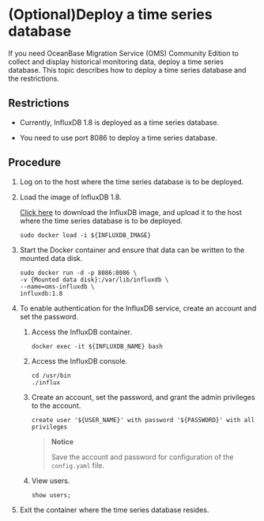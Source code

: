 # (Optional)Deploy a time series database

If you need OceanBase Migration Service (OMS) Community Edition to collect and display historical monitoring data, deploy a time series database. This topic describes how to deploy a time series database and the restrictions.

## Restrictions

* Currently, InfluxDB 1.8 is deployed as a time series database.

* You need to use port 8086 to deploy a time series database.

## Procedure

1. Log on to the host where the time series database is to be deployed.

2. Load the image of InfluxDB 1.8.

    [Click here](https://oms-images.oss-cn-shanghai.aliyuncs.com/current_branchs/influxdb_1.8.tar.gz) to download the InfluxDB image, and upload it to the host where the time series database is to be deployed.

   ```shell
   sudo docker load -i ${INFLUXDB_IMAGE}
   ```

3. Start the Docker container and ensure that data can be written to the mounted data disk.

   ```shell
   sudo docker run -d -p 8086:8086 \
   -v {Mounted data disk}:/var/lib/influxdb \
   --name=oms-influxdb \
   influxdb:1.8
   ```

4. To enable authentication for the InfluxDB service, create an account and set the password.

   1. Access the InfluxDB container.

      ```shell
      docker exec -it ${INFLUXDB_NAME} bash
      ```

   2. Access the InfluxDB console.

      ```shell
      cd /usr/bin
      ./influx
      ```

   3. Create an account, set the password, and grant the admin privileges to the account.

      ```shell
      create user '${USER_NAME}' with password '${PASSWORD}' with all privileges
      ```

      >**Notice**
      >
      >Save the account and password for configuration of the `config.yaml` file.  

   4. View users.

      ```shell
      show users;
      ```

5. Exit the container where the time series database resides.
